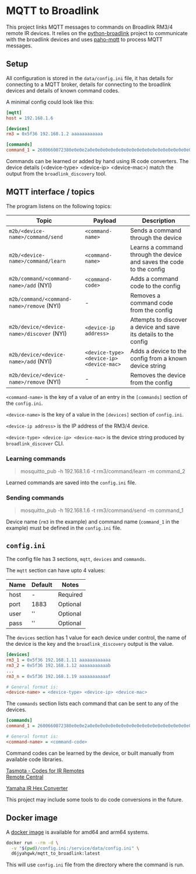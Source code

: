 # MQTT to Broadlink

This project links MQTT messages to commands on Broadlink RM3/4 remote IR
devices. It relies on the [python-broadlink](https://github.com/mjg59/python-broadlink)
project to communicate with the broadlink devices and uses
[paho-mqtt](https://pypi.org/project/paho-mqtt/) to process MQTT messages.

## Setup

All configuration is stored in the `data/config.ini` file, it has details for
connecting to a MQTT broker, details for connecting to the broadlink devices
and details of known command codes.

A minimal config could look like this:

```ini
[mqtt]
host = 192.168.1.6

[devices]
rm3 = 0x5f36 192.168.1.2 aaaaaaaaaaaa

[commands]
command_1 = 2600660072380e0e0e2a0e0e0e0e0e0e0e0e0e0e0e0e0e0e0e0e0e0e0e0e0e0e0e2a0e0e0e0e0e0e0e0e0e0e0e0e0e0e0e0e0e0e0e2a0e0e0e0e0e0e0e0e0e0e0e0e0e0e0e0e0e2a0e2a0e2a0e2a0e2a0e2a0e0e0e0e0e2a0e2a0e2a0e2a0e2a0e2a0e0e0e2a0e00097b0d05
```

Commands can be learned or added by hand using IR code converters. The device
details (\<device-type\> \<device-ip\> \<device-mac\>) match the output from the
`broadlink_discovery` tool.

## MQTT interface / topics

The program listens on the following topics:

| Topic | Payload | Description |
| --- | --- | --- |
| `m2b/<device-name>/command/send` | `<command-name>` | Sends a command through the device |
| `m2b/<device-name>/command/learn` | `<command-name>` | Learns a command through the device and saves the code to the config |
| `m2b/command/<command-name>/add` (NYI) | `<command-code>` | Adds a command code to the config |
| `m2b/command/<command-name>/remove` (NYI) | - | Removes a command code from the config |
| `m2b/device/<device-name>/discover` (NYI) | `<device-ip address>` | Attempts to discover a device and save its details to the config |
| `m2b/device/<device-name>/add` (NYI) | `<device-type> <device-ip> <device-mac>` | Adds a device to the config from a known device string |
| `m2b/device/<device-name>/remove` (NYI) | - | Removes the device from the config |

`<command-name>` is the key of a value of an entry in the `[commands]` section of
the `config.ini`. 

`<device-name>` is the key of a value in the `[devices]` section of
`config.ini`.

`<device-ip address>` is the IP address of the RM3/4 device.

`<device-type> <device-ip> <device-mac>` is the device string produced by `broadlink_discover` CLI.

### Learning commands

> mosquitto_pub -h 192.168.1.6 -t rm3/command/learn -m command_2

Learned commands are saved into the `config.ini` file.

### Sending commands

> mosquitto_pub -h 192.168.1.6 -t rm3/command/send -m command_1

Device name (`rm3` in the example) and command name (`command_1` in the
example) must be defined in the `config.ini` file.

## `config.ini`

The config file has 3 sections, `mqtt`, `devices` and `commands`.

The `mqtt` section can have upto 4 values:

| Name | Default | Notes |
| --- | --- | --- |
| host | - | Required |
| port | 1883 | Optional |
| user | '' | Optional |
| pass | '' | Optional |

The `devices` section has 1 value for each device under control, the name of
the device is the key and the `broadlink_discovery` output is the value.

```ini
[devices]
rm3_1 = 0x5f36 192.168.1.11 aaaaaaaaaaaa
rm3_2 = 0x5f36 192.168.1.12 aaaaaaaaaaab
...
rm3_n = 0x5f36 192.168.1.19 aaaaaaaaaaaf

# General format is:
<device-name> = <device-type> <device-ip> <device-mac>
```

The `commands` section lists each command that can be sent to any of the
devices.

```ini
[commands]
command_1 = 2600660072380e0e0e2a0e0e0e0e0e0e0e0e0e0e0e0e0e0e0e0e0e0e0e0e0e0e0e2a0e0e0e0e0e0e0e0e0e0e0e0e0e0e0e0e0e0e0e2a0e0e0e0e0e0e0e0e0e0e0e0e0e0e0e0e0e2a0e2a0e2a0e2a0e2a0e2a0e0e0e0e0e2a0e2a0e2a0e2a0e2a0e2a0e0e0e2a0e00097b0d05

# General format is:
<command-name> = <command-code>
```

Command codes can be learned by the device, or built manually from available
code libraries. 

[Tasmota - Codes for IR Remotes](https://tasmota.github.io/docs/Codes-for-IR-Remotes/) \
[Remote Central](http://www.remotecentral.com/index.html)

[Yamaha IR Hex Converter](https://www.yamaha.com/ypab/irhex_converter.asp)

This project may include some tools to do code conversions in the future.

## Docker image

A [docker image](https://hub.docker.com/repository/docker/d6jyahgwk/mqtt_to_broadlink)
is available for amd64 and arm64 systems.

```bash
docker run --rm -d \
  -v "$(pwd)/config.ini:/service/data/config.ini" \
  d6jyahgwk/mqtt_to_broadlink:latest
```

This will use `config.ini` file from the directory where the command is run.
